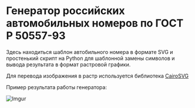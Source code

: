 
Генератор российских автомобильных номеров по ГОСТ Р 50557-93
=================================

Здесь находиться шаблон автобильного номера в формате SVG и простенький скрипт
на Python для шаблонной замены символов и вывода результата в формат растровой
графики.

Для перевода изображения в растр используется библиотека [CairoSVG](http://cairosvg.org/)

Пример результата работы генератора:

![Imgur](http://i.imgur.com/xChNF1D.png)

